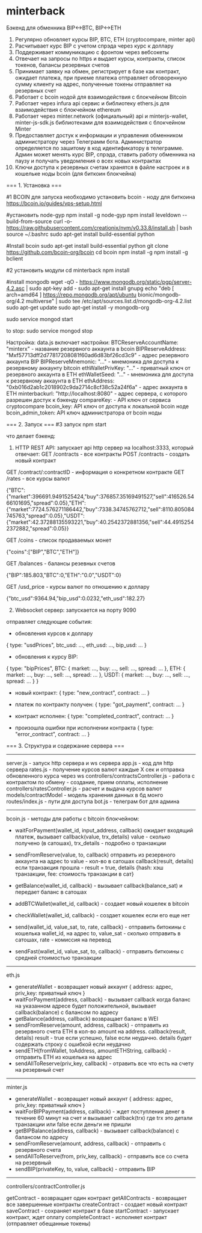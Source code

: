 # minterback

Бэкенд для обменника BIP<->BTC, BIP<->ETH

1. Регулярно обновляет курсы BIP, BTC, ETH (cryptocompare, minter api)
2. Расчитывает курс BIP с учетом спрэда через курс к доллару
3. Поддерживает коммуникацию с фронтом через вебсокеты
4. Отвечает на запросы по https и выдает курсы, контракты, список токенов, балансы резервных счетов
5. Принимает заявку на обмен, регистрирует в базе как контракт, ожидает платежа, при приеме платежа отправляет обговоренную сумму
   клиенту на адрес, полученные токены отправляет на резервных счет
6. Работает с bcoin нодой для взаимодействия с блокчейном Bitcoin
7. Работает через infura api сервис и библиотеку ethers.js для взаимодействия с блокчейном ethereum
8. Работает через minter.network (официальный) api и minterjs-wallet, minter-js-sdk.js библиотеками для взаимодействия с блокчейном Minter
9. Предоставляет достук к информации и управления обменником администратору через Телеграмм бота. Администратор определяется по зашитому в код идентификатору в телеграмме. Админ может менять курс BIP, спрэда, ставить работу обменника на паузу и получать уведомления о всех новых контрактах
10. Ключи доступа к резервных счетам хранятся в файле настроек и в кошельке ноды bcoin (для биткоин блокчейна)

=== 1. Установка ===

#1 BCOIN
для запуска необходимо установить bcoin - ноду для биткоина
https://bcoin.io/guides/vps-setup.html

#установить node-gyp
npm install -g node-gyp
npm install leveldown --build-from-source
curl -o- https://raw.githubusercontent.com/creationix/nvm/v0.33.8/install.sh | bash
source ~/.bashrc
sudo apt-get install build-essential python

#Install bcoin
sudo apt-get install build-essential python
git clone https://github.com/bcoin-org/bcoin
cd bcoin
npm install -g
npm install -g bclient

#2 установить модули
cd minterback
npm install

#install mongodb
wget -qO - https://www.mongodb.org/static/pgp/server-4.2.asc | sudo apt-key add -
sudo apt-get install gnupg
echo "deb [ arch=amd64 ] https://repo.mongodb.org/apt/ubuntu bionic/mongodb-org/4.2 multiverse" | sudo tee /etc/apt/sources.list.d/mongodb-org-4.2.list
sudo apt-get update
sudo apt-get install -y mongodb-org

sudo service mongod start

to stop:
sudo service mongod stop

Настройка:
data.js включает настройки:
BTCReserveAccountName: "minterx" - название резервного аккаунта в bcoin
BIPReserveAddress: "Mxf57713dff2d77817208081f60ad6d83bf26cd3c9" - адрес резервного аккаунта BIP
BIPReserveMnemonic: "..." - мнемоника для доступа к резервному аккаунту bitcoin
ethWalletPrivKey: "..." - приватный ключ от резервного аккаунта в ETH
ethWalletSeed: "..." - мнемоника для доступа к резервному аккаунта в ETH
ethAddress: "0xb016d2ab1c2018902c9da2714c8cf38c52a24f6a" - адрес аккаунта в ETH
minterbackurl: "http://localhost:8080" - адрес сервера, с которого разрешен достук к бэкенду
compareKey: - API ключ от сервиса cryptocompare
bcoin_key: API ключ от доступа к локальной bcoin ноде
bcoin_admin_token: API ключ администратора от bcoin ноды

=== 2. Запуск ===
#3 запуск
npm start

что делает бэкенд:

1. HTTP REST API:
   запускает api http сервер на localhost:3333, который отвечает:
   GET /contracts - все контракты
   POST /contracts - создать новый контракт

GET /contract/:contractID - информация о конкретном контракте
GET /rates - все курсы валют

{"BTC":{"market":396691.9491525424,"buy":376857.35169491527,"sell":416526.5466101695,"spread":0.05},"ETH":{"market":7724.576271186442,"buy":7338.34745762712,"sell":8110.805084745763,"spread":0.05},"USDT":{"market":42.37288135593221,"buy":40.2542372881356,"sell":44.49152542372882,"spread":0.05}}

GET /coins - список продаваемых монет

{"coins":["BIP","BTC","ETH"]}

GET /balances - балансы резевных счетов

{"BIP":185.803,"BTC":0,"ETH":"0.0","USDT":0}

GET /usd_price - курсы валют по отношению к доллару

{"btc_usd":9364.94,"bip_usd":0.0232,"eth_usd":182.27}

2. Websocket сервер:
   запускается на порту 9090

отправляет следующие события:

- обновления курсов к доллару

{
type: "usdPrices",
btc_usd: ...,
eth_usd: ...,
bip_usd: ...
}

- обновления к курсу BIP:

{
type: "bipPrices",
BTC: {
market: ...,
buy: ...,
sell: ...,
spread: ...
},
ETH: {
market: ...,
buy: ...,
sell: ...,
spread: ...
},
USDT: {
market: ...,
buy: ...,
sell: ...,
spread: ...
}
}

- новый контракт:
  { type: "new_contract", contract: ... }

- платеж по контракту получен:
  { type: "got_payment", contract: ... }

- контракт исполнен:
  {
  type: "completed_contract",
  contract: ...
  }
- произошла ошибки при исполнении контракта
  { type: "error_contract", contract: ... }

=== 3. Структура и содержание сервера ===

---

server.js - запуск http сервера и ws сервера
app.js - код для http сервера
rates.js - получение курсов валют каждые X сек и отправка обновленного курса через ws
controllers/contractsController.js - работа с контрактом по обмену - создание, прием оплаты, исполнение
controllers/ratesController.js - расчет и выдача курсов валют
models/contractModel - модель хранения данных в бд монго
routes/index.js - пути для доступа
bot.js - телеграм бот для админа

---

bcoin.js - методы для работы с bitcoin блокчейном:

- waitForPayment(wallet_id, input_address, callback)
  ожидает входящий платеж, вызывает callback(value, trx_details) value - сколько получено (в сатошах),
  trx_details - подробно о транзакции

- sendFromReserve(value, to, callback)
  отправить из резервного аккаунта на адрес to
  value - кол-во в сатошах
  callback(result, details)
  если транзакция прошла - result = true, details {hash: хэш транзакции, fee: стоимость транзакции в сат}

- getBalance(wallet_id, callback) - вызывает callback(balance_sat) и передает баланс в сатошах
- addBTCWallet(wallet_id, callback) - создает новый кошелек в bitcoin
- checkWallet(wallet_id, callback) - создает кошелек если его еще нет
- send(wallet_id, value_sat, to, rate, callback) - отправить битокины с кошелька wallet_id, на адрес to, value_sat - сколько отправить в сатошах,
  rate - комиссия на перевод

- sendFast(wallet_id, value_sat, to, callback) - отправить биткоины с средней стоимостью транзакции

---

eth.js

- generateWallet - возвращает новый аккаунт { address: адрес, priv_key: приватный ключ }
- waitForPayment(address, callback) - вызывает callback когда баланс на указанном адресе будет положительной, вызывает callback(balance)
  с балансом по адресу
- getBalance(address, callback) возвращает баланс в WEI
- sendFromReserve(amount, address, callback) - отправить из резервного счета ETH в кол-во amount на address. callback(result, details)
  result - true если успешно, false если неудачно. details будет содержать строку с ошибкой если неудачно
- sendETH(fromWallet, toAddress, amountETHString, callback) - отправить ETH из кошелька на адрес
- sendAllToReserve(priv_key, callback) - отравить все что есть на счету на резервный счет

---

minter.js

- generateWallet - возвращает новый аккаунт { address: адрес, priv_key: приватный ключ }
- waitForBIPPayment(address, callback) - ждет поступления денег в течение 60 минут на счет и вызывает callback(trx) где trx это детали транзакции или false если деньги не пришли
- getBIPBalance(address, callback) - вызывает callback(balance) с балансом по адресу
- sendFromReserve(amount, address, callback) - отправить с резервного счета
- sendAllToReserve(from, priv_key, callback) - отправить все со счета на резервный
- sendBIP(privateKey, to, value, callback) - отправить BIP

---

controllers/contractController.js

getContract - возвращает один контракт
getAllContracts - возвращает все завершенные контракты
createContract - создает новый контракт
saveContract - сохраняет контракт в базе
startContract - запускает контракт, ждет оплату
completeContract - исполняет контракт (отправляет обещанные токены)
